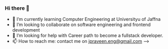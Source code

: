 ### Hi there 👋

- 🌱 I’m currently learning Computer Engineering at Universityu of Jaffna
- 👯 I’m looking to collaborate on software engineering and frontend development
- 🤔 I’m looking for help with Career path to become a fullstack developer.
- 📫 How to reach me: contact me on jpraveen.eng@gmail.com
-->
